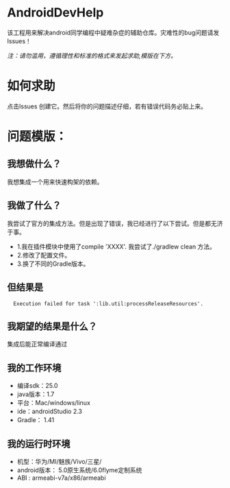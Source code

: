 # AndroidDevHelp
该工程用来解决android同学编程中疑难杂症的辅助仓库。灾难性的bug问题请发Issues！

  

*注：请勿滥用，遵循理性和标准的格式来发起求助,模版在下方。*

# 如何求助

 点击Issues 创建它。然后将你的问题描述仔细，若有错误代码务必贴上来。

# 问题模版：

## 我想做什么？
 我想集成一个用来快速构架的依赖。 
 
## 我做了什么？
我尝试了官方的集成方法。但是出现了错误，我已经进行了以下尝试。但是都无济于事。

- 1.我在插件模块中使用了compile 'XXXX'. 我尝试了./gradlew clean 方法。
- 2.修改了配置文件。
- 3.换了不同的Gradle版本。


## 但结果是

```
  Execution failed for task ':lib.util:processReleaseResources'.
```

## 我期望的结果是什么？
  集成后能正常编译通过
 
## 我的工作环境
 - 编译sdk：25.0
 - java版本：1.7
 - 平台：Mac/windows/linux
 - ide：androidStudio 2.3
 - Gradle： 1.41
 
## 我的运行时环境
 - 机型：华为/MI/魅族/Vivo/三星/
 - android版本： 5.0原生系统/6.0flyme定制系统
 - ABI : armeabi-v7a/x86/armeabi
